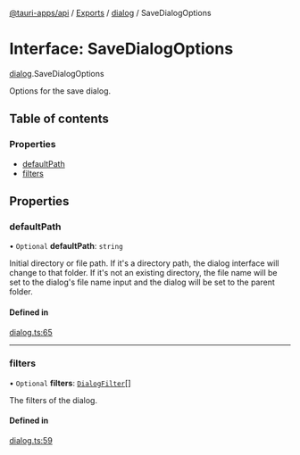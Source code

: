 [@tauri-apps/api](../README.md) / [Exports](../modules.md) / [dialog](../modules/dialog.md) / SaveDialogOptions

# Interface: SaveDialogOptions

[dialog](../modules/dialog.md).SaveDialogOptions

Options for the save dialog.

## Table of contents

### Properties

- [defaultPath](dialog.SaveDialogOptions.md#defaultpath)
- [filters](dialog.SaveDialogOptions.md#filters)

## Properties

### defaultPath

• `Optional` **defaultPath**: `string`

Initial directory or file path.
If it's a directory path, the dialog interface will change to that folder.
If it's not an existing directory, the file name will be set to the dialog's file name input and the dialog will be set to the parent folder.

#### Defined in

[dialog.ts:65](https://github.com/ksnyde/tauri/blob/3a04c036/tooling/api/src/dialog.ts#L65)

___

### filters

• `Optional` **filters**: [`DialogFilter`](dialog.DialogFilter.md)[]

The filters of the dialog.

#### Defined in

[dialog.ts:59](https://github.com/ksnyde/tauri/blob/3a04c036/tooling/api/src/dialog.ts#L59)

